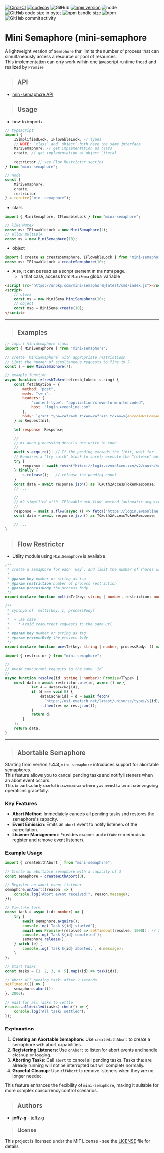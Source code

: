 [![CircleCI](https://circleci.com/gh/jeffy-g/mini-semaphore/tree/master.svg?style=svg)](https://circleci.com/gh/jeffy-g/mini-semaphore/tree/master)
[![codecov](https://codecov.io/gh/jeffy-g/mini-semaphore/graph/badge.svg?token=SEEIAGR8HW)](https://codecov.io/gh/jeffy-g/mini-semaphore)
![GitHub](https://img.shields.io/github/license/jeffy-g/mini-semaphore?style=plastic)
[![npm version](https://badge.fury.io/js/mini-semaphore.svg)](https://badge.fury.io/js/mini-semaphore)
![node](https://img.shields.io/node/v/mini-semaphore.svg?style=plastic)
![GitHub code size in bytes](https://img.shields.io/github/languages/code-size/jeffy-g/mini-semaphore.svg?style=plastic)
![npm bundle size](https://img.shields.io/bundlephobia/min/mini-semaphore?style=plastic)
![npm](https://img.shields.io/npm/dm/mini-semaphore.svg?style=plastic)
![GitHub commit activity](https://img.shields.io/github/commit-activity/m/jeffy-g/mini-semaphore.svg?style=plastic)

# Mini Semaphore (mini-semaphore

A lightweight version of `Semaphore` that limits the number of process that can simultaneously access a resource or pool of resources.  
This implementation can only work within one javascript runtime thead and realized by `Promise`

> ## API

  + [mini-semaphore API](./mini-semaphore-api.md)

> ## Usage

  + how to imports

```ts
// typescript
import {
    ISimplifiedLock, IFlowableLock, // types
    // NOTE: `class` and` object` both have the same interface
    MiniSemaphore, // get implementation as class
    create, // get implementation as object literal

    restrictor // see Flow Restrictor section
} from "mini-semaphore";

// node
const {
    MiniSemaphore,
    create,
    restrictor
} = require("mini-semaphore");
```

 + class
```ts
import { MiniSemaphore, IFlowableLock } from "mini-semaphore";

// like Mutex 
const ms: IFlowableLock = new MiniSemaphore(1);
// allow multiple
const ms = new MiniSemaphore(10);
```

 + object
```ts
import { create as createSemaphore, IFlowableLock } from "mini-semaphore";
const ms: IFlowableLock = createSemaphore(10);
```

 + Also, it can be read as a script element in the html page.
   + In that case, access from `MiniSema` global variable

```html
<script src="https://unpkg.com/mini-semaphore@latest/umd/index.js"></script>
<script>
    // class
    const ms = new MiniSema.MiniSemaphore(10);
    // object
    const mso = MiniSema.create(10);
</script>
```
---
> ## Examples

```javascript
// import MiniSemaphore class
import { MiniSemaphore } from "mini-semaphore";

// create `MiniSemaphore` with appropriate restrictions
// Limit the number of simultaneous requests to fire to 7
const s = new MiniSemaphore(7);

// example function
async function refreshToken(refresh_token: string) {
    const fetchOption = {
        method: "post",
        mode: "cors",
        headers: {
            "content-type": "application/x-www-form-urlencoded",
            host: "login.eveonline.com"
        },
        body: `grant_type=refresh_token&refresh_token=${encodeURIComponent(refresh_token)}&client_id=${CLIENT_ID}&code_verifier=${VERIFIER}`
    } as RequestInit;

    let response: Response;

    //
    // #1 When processing details are write in code
    //
    await s.acquire(); // If the pending exceeds the limit, wait for ...
    // Requires a "try catch" block to surely execute the "release" method
    try {
        response = await fetch("https://login.eveonline.com/v2/oauth/token", fetchOption);
    } finally {
        s.release();   // release the pending count
    }
    const data = await response.json() as TOAuth2AccessTokenResponse;
    // ...

    //
    // #2 simplfied with `IFlowableLock.flow` method (automatic acquire/release)
    //
    response = await s.flow(async () => fetch("https://login.eveonline.com/v2/oauth/token", fetchOption));
    const data = await response.json() as TOAuth2AccessTokenResponse;

    // ...
}
```

> ## Flow Restrictor

  + Utility module using `MiniSemaphore` is available

```ts
/**
 * create a semaphore for each `key`, and limit the number of shares with the value of `restriction`
 * 
 * @param key number or string as tag
 * @param restriction number of process restriction
 * @param processBody the process body
 */
export declare function multi<T>(key: string | number, restriction: number, processBody: () => Promise<T>): Promise<T>;

/**
 * synonym of `multi(key, 1, processBody)`
 * 
 *  + use case
 *    * Avoid concurrent requests to the same url
 * 
 * @param key number or string as tag
 * @param processBody the process body
 */
export declare function one<T>(key: string | number, processBody: () => Promise<T>): Promise<T>;
```

```ts
import { restrictor } from "mini-semaphore";

//
// Avoid concurrent requests to the same `id`
//
async function resolve(id: string | number): Promise<TType> {
    const data = await restrictor.one(id, async () => {
            let d = dataCache[id];
            if (d === void 0) {
                dataCache[id] = d = await fetch(
                  `https://esi.evetech.net/latest/universe/types/${id}/`)
                ).then(res => res.json());
            }
            return d;
        }
    );
    return data;
}

```

---
> ## Abortable Semaphore

Starting from version **1.4.3**, `mini-semaphore` introduces support for abortable semaphores.  
This feature allows you to cancel pending tasks and notify listeners when an abort event occurs.  
This is particularly useful in scenarios where you need to terminate ongoing operations gracefully.

### Key Features

- **Abort Method**: Immediately cancels all pending tasks and restores the semaphore's capacity.
- **Event Emission**: Emits an `abort` event to notify listeners of the cancellation.
- **Listener Management**: Provides `onAbort` and `offAbort` methods to register and remove event listeners.

### Example Usage

```typescript
import { createWithAbort } from "mini-semaphore";

// Create an abortable semaphore with a capacity of 3
const semaphore = createWithAbort(3);

// Register an abort event listener
semaphore.onAbort((reason) => {
    console.log("Abort event received:", reason.message);
});

// Simulate tasks
const task = async (id: number) => {
    try {
        await semaphore.acquire();
        console.log(`Task ${id} started`);
        await new Promise((resolve) => setTimeout(resolve, 1000)); // Simulate work
        console.log(`Task ${id} completed`);
        semaphore.release();
    } catch (e) {
        console.log(`Task ${id} aborted:`, e.message);
    }
};

// Start tasks
const tasks = [1, 2, 3, 4, 5].map((id) => task(id));

// Abort all pending tasks after 2 seconds
setTimeout(() => {
    semaphore.abort();
}, 2000);

// Wait for all tasks to settle
Promise.allSettled(tasks).then(() => {
    console.log("All tasks settled");
});
```

### Explanation

1. **Creating an Abortable Semaphore**: Use `createWithAbort` to create a semaphore with abort capabilities.
2. **Registering Listeners**: Use `onAbort` to listen for abort events and handle cleanup or logging.
3. **Aborting Tasks**: Call `abort` to cancel all pending tasks. Tasks that are already running will not be interrupted but will complete normally.
4. **Graceful Cleanup**: Use `offAbort` to remove listeners when they are no longer needed.

This feature enhances the flexibility of `mini-semaphore`, making it suitable for more complex concurrency control scenarios.

> ## Authors

 + **jeffy-g** - [jeffy-g](https://github.com/jeffy-g)


> ### License

This project is licensed under the MIT License - see the [LICENSE](LICENSE) file for details
